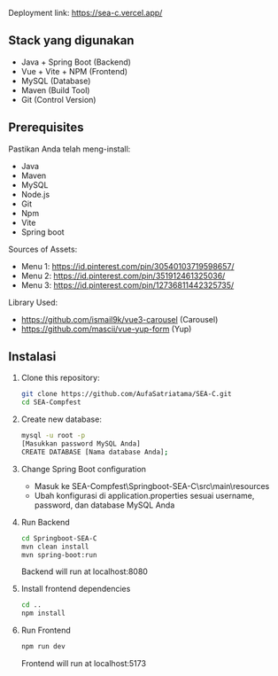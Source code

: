
Deployment link:
https://sea-c.vercel.app/

## Stack yang digunakan
- Java + Spring Boot (Backend)
- Vue + Vite + NPM (Frontend)
- MySQL (Database)
- Maven (Build Tool)
- Git (Control Version)

## Prerequisites
Pastikan Anda telah meng-install:
- Java
- Maven
- MySQL
- Node.js
- Git
- Npm
- Vite 
- Spring boot

Sources of Assets:
- Menu 1: https://id.pinterest.com/pin/30540103719598657/
- Menu 2: https://id.pinterest.com/pin/351912461325036/
- Menu 3: https://id.pinterest.com/pin/12736811442325735/

Library Used:
- https://github.com/ismail9k/vue3-carousel (Carousel)
- https://github.com/mascii/vue-yup-form (Yup)



## Instalasi

1. Clone this repository:
   ```sh
   git clone https://github.com/AufaSatriatama/SEA-C.git
   cd SEA-Compfest
   ```

2. Create new database:
    ```sh
    mysql -u root -p
    [Masukkan password MySQL Anda]
    CREATE DATABASE [Nama database Anda];
    ```

3. Change Spring Boot configuration

    - Masuk ke SEA-Compfest\Springboot-SEA-C\src\main\resources
    - Ubah konfigurasi di application.properties sesuai username, password, dan database MySQL Anda

4. Run Backend
    ```sh
    cd Springboot-SEA-C
    mvn clean install
    mvn spring-boot:run
    ```

    Backend will run at localhost:8080

5. Install frontend dependencies

    ```sh
    cd ..
    npm install
    ```

6. Run Frontend
    ```sh
    npm run dev
    ```

    Frontend will run at localhost:5173





